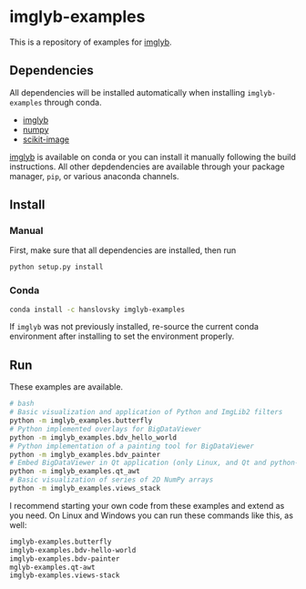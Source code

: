 # imglyb-examples

This is a repository of examples for [imglyb](https://github.com/imglib/imglyb).

## Dependencies
All dependencies will be installed automatically when installing `imglyb-examples` through conda.
 - [imglyb](https://github.com/hanslovsky/imglyb)
 - [numpy](http://www.numpy.org)
 - [scikit-image](https://github.com/scikit-image/scikit-image)
 
[imglyb](https://github.com/hanslovsky/imglyb) is available on conda or you can install it manually following the build instructions. All other depdendencies are available through your package manager, `pip`, or various anaconda channels.

## Install

### Manual
First, make sure that all dependencies are installed, then run
```bash
python setup.py install
```

### Conda
```bash
conda install -c hanslovsky imglyb-examples
```
If `imglyb` was not previously installed, re-source the current conda environment after installing to set the environment properly.

## Run
These examples are available.
```bash
# bash
# Basic visualization and application of Python and ImgLib2 filters
python -m imglyb_examples.butterfly
# Python implemented overlays for BigDataViewer
python -m imglyb_examples.bdv_hello_world
# Python implementation of a painting tool for BigDataViewer
python -m imglyb_examples.bdv_painter
# Embed BigDataViewer in Qt application (only Linux, and Qt and python-xlib dependencies)
python -m imglyb_examples.qt_awt
# Basic visualization of series of 2D NumPy arrays
python -m imglyb_examples.views_stack
```
I recommend starting your own code from these examples and extend as you need. On Linux and Windows you can run these commands like this, as well:
```bash
imglyb-examples.butterfly
imglyb-examples.bdv-hello-world
imglyb-examples.bdv-painter
mglyb-examples.qt-awt
imglyb-examples.views-stack
```
